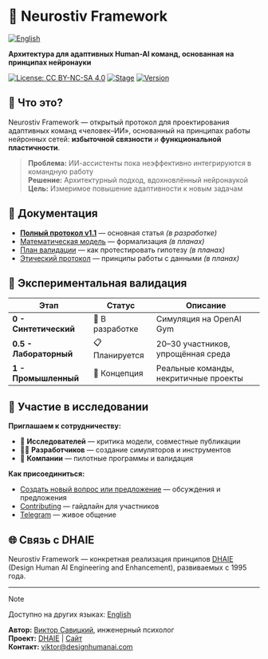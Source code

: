 # 🧠 Neurostiv Framework

[![English](https://img.shields.io/badge/English--lightgrey?style=flat&logo=google-translate)](README.en.md)

**Архитектура для адаптивных Human-AI команд, основанная на принципах нейронауки**

[![License: CC BY-NC-SA 4.0](https://img.shields.io/badge/License-CC%20BY--NC--SA%204.0-lightgrey.svg)](https://creativecommons.org/licenses/by-nc-sa/4.0/)
[![Stage](https://img.shields.io/badge/Stage-Research%20Protocol-orange)]()
[![Version](https://img.shields.io/badge/Version-1.1-blue)]()

## 🎯 Что это?

Neurostiv Framework — открытый протокол для проектирования адаптивных команд «человек–ИИ», основанный на принципах работы нейронных сетей: **избыточной связности** и **функциональной пластичности**.

> **Проблема:** ИИ-ассистенты пока неэффективно интегрируются в командную работу  
> **Решение:** Архитектурный подход, вдохновлённый нейронаукой  
> **Цель:** Измеримое повышение адаптивности к новым задачам

## 📖 Документация

- [**Полный протокол v1.1**](docs/protocol-v1.1.md) — основная статья *(в разработке)*
- [Математическая модель](docs/mathematical-model.md) — формализация *(в планах)*
- [План валидации](docs/validation-plan.md) — как протестировать гипотезу *(в планах)*
- [Этический протокол](docs/ethics-protocol.md) — принципы работы с данными *(в планах)*

## 🧪 Экспериментальная валидация

| Этап | Статус | Описание |
|------|--------|-----------|
| **0 - Синтетический** | 🔄 В разработке | Симуляция на OpenAI Gym |
| **0.5 - Лабораторный** | 📋 Планируется | 20–30 участников, упрощённая среда |
| **1 - Промышленный** | 💭 Концепция | Реальные команды, некритичные проекты |

## 🤝 Участие в исследовании

**Приглашаем к сотрудничеству:**
- 🔬 **Исследователей** — критика модели, совместные публикации
- 👩‍💻 **Разработчиков** — создание симуляторов и инструментов
- 🏢 **Компании** — пилотные программы и валидация

**Как присоединиться:**
- [Создать новый вопрос или предложение](https://github.com/designhumanai/neurostiv-framework/issues/new/choose) — обсуждения и предложения
- [Contributing](CONTRIBUTING.md) — гайдлайн для участников
- [Telegram](https://t.me/dhaie_human_ai) — живое общение

## 🌐 Связь с DHAIE

Neurostiv Framework — конкретная реализация принципов [DHAIE](https://github.com/designhumanai/design-human-ai) (Design Human AI Engineering and Enhancement), развиваемых с 1995 года.

---

> [!NOTE]
> Доступно на других языках: [English](README.en.md)

**Автор:** [Виктор Савицкий](https://github.com/designhumanai), инженерный психолог  
**Проект:** [DHAIE](https://github.com/designhumanai) | [Сайт](https://designhumanai.com)  
**Контакт:** [viktor@designhumanai.com](mailto:viktor@designhumanai.com)

